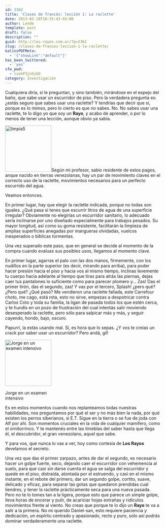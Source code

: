 ```yaml
---
id: 2362
title: 'Clases de francés: lección 1: La raclette'
date: 2013-02-18T18:35:43-03:00
author: Lende
template: post
draft: false
description: ""
guid: http://los-rayos.com.ar/?p=2362
slug: /clases-de-frances-leccion-1-la-raclette/
kalinsPDFMeta:
  - '{"showLink":"default"}'
has_been_twittered:
  - 'yes'
sfw_pwd:
  - lsokP3jnhjGO
category: Investigación
---
```

Cualquiera diría, si le preguntan, y sino también, mirándose en el espejo del baño, que sabe usar un escurridor de piso. Pero la verdadera pregunta es: ¿estás seguro que sabes usar una raclette? Y tendrías que decir que sí, porque es lo mimso, pero lo cierto es que no sabes. No. No sabes usar una raclette, te lo digo yo que soy un **Rayo**, y acabo de aprender, o por lo menos de tener una lección, aunque obvio ya sabía.

[<img class="alignright size-thumbnail wp-image-2363" alt="limpia5" src="https://los-rayos.com/wp-content/uploads/2013/02/limpia5-150x150.jpg" width="150" height="150" />](http://los-rayos.com/wp-content/uploads/2013/02/limpia5.jpg)Según mi profesor, sabio residente de estos pagos, anque nacido en tierras venezolanas, hay un par de movimiento claves en el correcto uso de la raclette, movimientos necesarios para un perfecto escurrido del agua.

Veamos entonces.

En primer lugar, hay que elegir la raclette indicada, porque no todas son iguales. ¿Qué pasa si tenes que escurrir litros de agua de una superficie irregular? Obviamente no elegirías un escurridor sanitario, lo adecuado sería inclinarse por uno diseñado especialmente para trabajos pesados. Su mayor longitud, así como su goma resistente, facilitarán la limpieza de amplias superficies anegadas por mangueras olvidadas, vuelcos inesperados o bíblicas tormentas.

Una vez superado este paso, que en general se decide al momento de la compra cuando evaluas sus posibles usos, llegamos al momento clave.

En primer lugar, agarras el palo con las dos manos, firmemente, con los nudillos en la parte superior (es decir, mirando para arriba), para poder hacer presión hacia el piso y hacia vos al mismo tiempo, inclinas levemente tu cuerpo hacia adelante al tiempo que tiras para atrás las piernas, dejas caer tus pantalones lo suficiente como para parecer plomero y... Zas! Das el primer tirón, das el segundo, zas! Y vas por el tercero, Splash! ¿pero qué? ¿Pero qué? ¿Qué pasó? Me vendieron una raclette fallada, este Carrefour choto, me cago, está rota, esto no sirve, empezas a despotricar contra Carlos Coto y toda su familia, la ligan de pasada todos los que estén cerca, y te hundís en un pozo de frustración del cual intentás salir moviendo desesperado la raclette, pero sólo para salpicar más y más, y seguir cayendo, hondo, bajo, oscuro.

Papurri, la estás usando mal. Si, es hora que lo sepas. ¿Y vos te creías un crack por saber usar un escurridor? Pero andá, gil!

<div id="attachment_2364" style="width: 160px" class="wp-caption alignleft">
  <a href="http://los-rayos.com/wp-content/uploads/2013/02/o_1326338960.jpg"><img aria-describedby="caption-attachment-2364" class="size-thumbnail wp-image-2364" alt="Jorge en un examen intensivo" src="https://los-rayos.com/wp-content/uploads/2013/02/o_1326338960-150x150.jpg" width="150" height="150" /></a>
  
  <p id="caption-attachment-2364" class="wp-caption-text">
    Jorge en un examen intensivo
  </p>
</div>

Es en estos momentos cuando nos replanteamos todas nuestras habilidades, nos preguntamos por qué el ser y no más bien la nada, por qué existen los perros siberianos, si E.T. Sigue en la tierra o se fue de joda con Alf por ahí. Son momentos cruciales en la vida de cualquier mamífero, como el ornitorrinco. Y te mantenés entre las tinieblas del saber hasta que llega él, el descubridor, el gran venezolano, aquel que sabe.

Y para vos, que nunca lo vas a ver, hoy como cortesía de **Los Rayos** develamos el secreto.

Una vez que das el primer zarpazo, antes de dar el segundo, es necesario hacer un golpe fuerte, seco, dejando caer el escurridor con vehemencia al suelo, para que casi sin darse cuenta el agua se salga del escurridor y quede en el piso, distraída, atontada por el estruendo, y casi en el mismo instante, en el rebote del primero, dar un segundo golpe, cortito, suave, delicado y eficaz, para separar las gotas que quedaron prendidas cual liendres, y tener la raclette prácticamente seca para una nueva pasada. Pero no te lo tomes tan a la ligera, porque esto que parece un simple golpe, lleva horas de encerar y pulir, de acariciar hojas extrañas y ridículos movimientos frente al viento. No creas que porque te lo dijo un **Rayo** te va a salir a la primera. No mi querido Daniel-san, esto requiere paciencia y dedicación, un espíritu centrado y apasionado, recto y puro, solo así podrás dominar verdaderamente una raclette.

&nbsp;